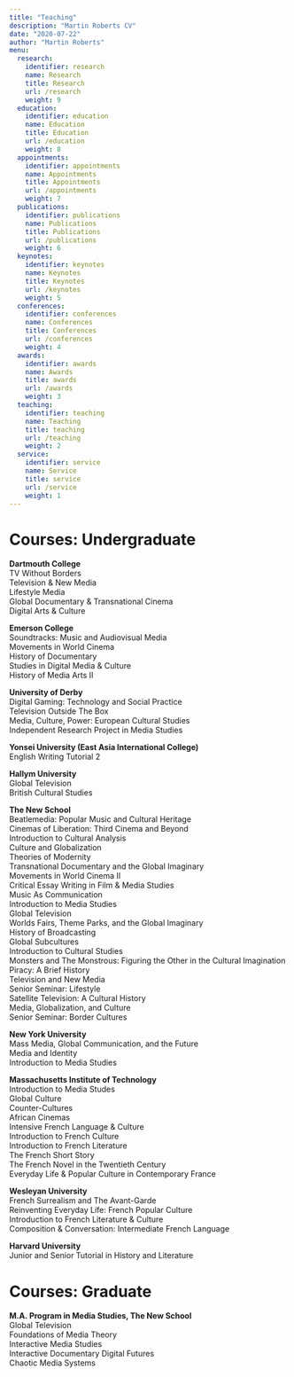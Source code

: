 ```yaml
---
title: "Teaching"
description: "Martin Roberts CV"
date: "2020-07-22"
author: "Martin Roberts"
menu:
  research:
    identifier: research
    name: Research
    title: Research
    url: /research
    weight: 9
  education:
    identifier: education
    name: Education
    title: Education
    url: /education
    weight: 8
  appointments:
    identifier: appointments
    name: Appointments
    title: Appointments
    url: /appointments
    weight: 7
  publications:
    identifier: publications
    name: Publications
    title: Publications
    url: /publications
    weight: 6
  keynotes:
    identifier: keynotes
    name: Keynotes
    title: Keynotes
    url: /keynotes
    weight: 5
  conferences:
    identifier: conferences
    name: Conferences
    title: Conferences
    url: /conferences
    weight: 4
  awards:
    identifier: awards
    name: Awards
    title: awards
    url: /awards
    weight: 3
  teaching:
    identifier: teaching
    name: Teaching
    title: teaching
    url: /teaching
    weight: 2
  service:
    identifier: service
    name: Service
    title: service
    url: /service
    weight: 1
---
```

# Courses: Undergraduate

**Dartmouth College**\
TV Without Borders\
Television & New Media\
Lifestyle Media\
Global Documentary & Transnational Cinema\
Digital Arts & Culture

**Emerson College**\
Soundtracks: Music and Audiovisual Media\
Movements in World Cinema\
History of Documentary\
Studies in Digital Media & Culture\
History of Media Arts II

**University of Derby**\
Digital Gaming: Technology and Social Practice\
Television Outside The Box\
Media, Culture, Power: European Cultural Studies\
Independent Research Project in Media Studies

**Yonsei University (East Asia International College)**\
English Writing Tutorial 2

**Hallym University**\
Global Television\
British Cultural Studies

**The New School**\
Beatlemedia: Popular Music and Cultural Heritage\
Cinemas of Liberation: Third Cinema and Beyond\
Introduction to Cultural Analysis\
Culture and Globalization\
Theories of Modernity\
Transnational Documentary and the Global Imaginary\
Movements in World Cinema II\
Critical Essay Writing in Film & Media Studies\
Music As Communication\
Introduction to Media Studies\
Global Television\
Worlds Fairs, Theme Parks, and the Global Imaginary\
History of Broadcasting\
Global Subcultures\
Introduction to Cultural Studies\
Monsters and The Monstrous: Figuring the Other in the Cultural
Imagination\
Piracy: A Brief History\
Television and New Media\
Senior Seminar: Lifestyle\
Satellite Television: A Cultural History\
Media, Globalization, and Culture\
Senior Seminar: Border Cultures

**New York University**\
Mass Media, Global Communication, and the Future\
Media and Identity\
Introduction to Media Studies

**Massachusetts Institute of Technology**\
Introduction to Media Studes\
Global Culture\
Counter-Cultures\
African Cinemas\
Intensive French Language & Culture\
Introduction to French Culture\
Introduction to French Literature\
The French Short Story\
The French Novel in the Twentieth Century\
Everyday Life & Popular Culture in Contemporary France

**Wesleyan University**\
French Surrealism and The Avant-Garde\
Reinventing Everyday Life: French Popular Culture\
Introduction to French Literature & Culture\
Composition & Conversation: Intermediate French Language

**Harvard University**\
Junior and Senior Tutorial in History and Literature

# Courses: Graduate

**M.A. Program in Media Studies, The New School**\
Global Television\
Foundations of Media Theory\
Interactive Media Studies\
Interactive Documentary Digital Futures\
Chaotic Media Systems
